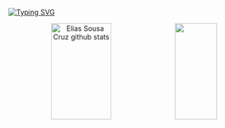 [![Typing SVG](https://readme-typing-svg.herokuapp.com/?color=00bfbf&size=35&center=true&vCenter=true&width=1000&lines=Olá,+meu+nome+é+Elias+Sousa+Cruz;Tenho+23+anos+de+idade;Estou+estudando+sobre+programação;Seja+BemVindo!+:%29)](https://git.io/typing-svg)

<div align="center">  
  <img width="49%" height="195px" src="https://github-readme-stats.vercel.app/api?username=Saile12&show_icons=true&count_private=true&hide_border=true&title_color=00bfbf&icon_color=00bfbf&text_color=c9d1d9&bg_color=2E8B57" alt="Elias Sousa Cruz github stats" /> 
  <img width="41%" height="195px" src="https://github-readme-stats.vercel.app/api/top-langs/?username=Saile12&layout=compact&hide_border=true&title_color=2E8B57&text_color=2E8B57&bg_color=0d1117" />
</div>
